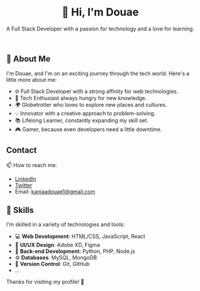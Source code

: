 
<!--
**Douaekanjaa/Douaekanjaa** is a ✨ _special_ ✨ repository because its `README.md` (this file) appears on your GitHub profile.

Here are some ideas to get you started:

- 🔭 I’m currently working on ...
- 🌱 I’m currently learning ...
- 👯 I’m looking to collaborate on ...
- 🤔 I’m looking for help with ...
- 💬 Ask me about ...
- 📫 How to reach me: ...
- 😄 Pronouns: ...
- ⚡ Fun fact: ...
-->
<div align="center">
  <h1>👋 Hi, I'm Douae </h1>
  <p>A Full Stack Developer with a passion for technology and a love for learning.</p>
</div>

<br>

## 🚀 About Me

I'm Douae, and I'm on an exciting journey through the tech world. Here's a little more about me:

- 🌐 Full Stack Developer with a strong affinity for web technologies.
- 🌱 Tech Enthusiast always hungry for new knowledge.
- 🌍 Globetrotter who loves to explore new places and cultures.
- 💡 Innovator with a creative approach to problem-solving.
- 📚 Lifelong Learner, constantly expanding my skill set.
- 🎮 Gamer, because even developers need a little downtime.

## Contact

📫 How to reach me:

- [LinkedIn](www.linkedin.com/in/douae-kanjaa-2728b5270)
- [Twitter](https://twitter.com/DouaeKanjaa)
- Email: kanjaadouae1@gmail.com

## 💼 Skills

I'm skilled in a variety of technologies and tools:

- 💻 **Web Development**: HTML/CSS, JavaScript, React
- 🌈 **UI/UX Design**: Adobe XD, Figma
- 🐍 **Back-end Development**: Python, PHP, Node.js
- ⚙️ **Databases**: MySQL, MongoDB
- 🚀 **Version Control**: Git, GitHub
- ...



Thanks for visiting my profile! 🚀
